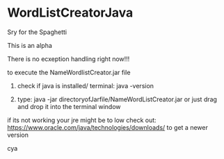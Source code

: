 # WordListCreatorJava

Sry for the Spaghetti

This is an alpha

There is no ecxeption handling right now!!!

to execute the NameWordlistCreator.jar file

1) check if java is installed/ terminal: java -version

2) type: java -jar directoryofJarfile/NameWordListCreator.jar
or just drag and drop it into the terminal window

if its not working your jre might be to low 
check out: https://www.oracle.com/java/technologies/downloads/
to get a newer version

cya
